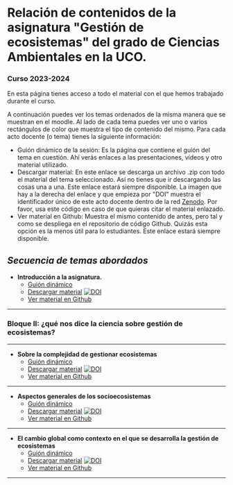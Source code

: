 #  Relación de contenidos de la asignatura "Gestión de ecosistemas" del grado de Ciencias Ambientales en la UCO.

### Curso 2023-2024

En esta página tienes acceso a todo el material con el que hemos trabajado durante el curso. 

A continuación puedes ver los temas ordenados de la misma manera que se muestran en el moodle. Al lado de cada tema puedes ver uno o varios rectángulos de color que muestra el tipo de contenido del mismo. Para cada acto docente (o tema) tienes la siguiente información:
+ Guión dinámico de la sesión: Es la página que contiene el guión del tema en cuestión. Ahí verás enlaces a las presentaciones, vídeos y otro material utilizado.  
+ Descargar material: En este enlace se descarga un archivo .zip con todo el material del tema seleccionado. Así no tienes que ir descargando las cosas una a una. Este enlace estará siempre disponible. La imagen que hay a la derecha del enlace y que empieza por "DOI" muestra el identificador único de este acto docente dentro de la red [Zenodo](https://zenodo.org/). Por favor, usa este código en caso de que quieras citar el material enlazado.
+ Ver material en Github: Muestra el mismo contenido de antes, pero tal y como se despliega en el repositorio de código Github. Quizás esta opción es la menos útil para lo estudiantes. Este enlace estará siempre disponible.




## *Secuencia de temas abordados* 

+ **Introducción a la asignatura.** 
  + [Guión dinámico](https://rawcdn.githack.com/aprendiendo-cosas/Te_introduccion_gesteco_ccaa/2023_2024/guion_introduccion_gesteco.html)
  + [Descargar material](https://zenodo.org/record/8415029/files/aprendiendo-cosas/Te_introduccion_gesteco_ccaa-2023_2024.zip?download=1) [![DOI](https://zenodo.org/badge/DOI/10.5281/zenodo.8415029.svg)](https://doi.org/10.5281/zenodo.8415029)
  + [Ver material en Github](https://github.com/aprendiendo-cosas/Te_introduccion_gesteco_ccaa/tree/2023_2024) 
***

### Bloque II: ¿qué nos dice la ciencia sobre gestión de ecosistemas?
***
+ **Sobre la complejidad de gestionar ecosistemas** 
  + [Guión dinámico](https://rawcdn.githack.com/aprendiendo-cosas/Te_sistemas_complejos_gesteco/2023_2024/guion_sistemas_complejos_gesteco.html)
  + [Descargar material](https://zenodo.org/record/8415223/files/aprendiendo-cosas/Te_sistemas_complejos_gesteco-2023_2024.zip?download=1) [![DOI](https://zenodo.org/badge/DOI/10.5281/zenodo.8415223.svg)](https://doi.org/10.5281/zenodo.8415223)
  + [Ver material en Github](https://github.com/aprendiendo-cosas/Te_sistemas_complejos_gesteco/tree/2023_2024) 
***


+ **Aspectos generales de los socioecosistemas** 
  + [Guión dinámico](https://rawcdn.githack.com/aprendiendo-cosas/Te_socioecosistemas_gesteco_ccaa/2023_2024/guion_socioecosistemas_gesteco.html)
  + [Descargar material](https://zenodo.org/record/8415284/files/aprendiendo-cosas/Te_socioecosistemas_gesteco_ccaa-2023_2024.zip?download=1) [![DOI](https://zenodo.org/badge/DOI/10.5281/zenodo.8415284.svg)](https://doi.org/10.5281/zenodo.8415284)
  + [Ver material en Github](https://github.com/aprendiendo-cosas/Te_socioecosistemas_gesteco_ccaa/tree/2023_2024)


***
+ **El cambio global como contexto en el que se desarrolla la gestión de ecosistemas**
  + [Guión dinámico](https://rawcdn.githack.com/aprendiendo-cosas/Te_cambio_global_gesteco_ccaa/2023_2024/guion_cambio_global.html)
  + [Descargar material](https://zenodo.org/record/8414899/files/aprendiendo-cosas/Te_cambio_global_gesteco_ccaa-2023_2024.zip?download=1) [![DOI](https://zenodo.org/badge/DOI/10.5281/zenodo.8414899.svg)](https://doi.org/10.5281/zenodo.8414899)
  + [Ver material en Github](https://github.com/aprendiendo-cosas/Te_cambio_global_gesteco_ccaa/tree/2023_2024) 
***









